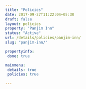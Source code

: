 ```yaml
---
title: "Policies"
date: 2017-09-27T11:22:04+05:30
draft: false
layout: policies
property: "Panjim Inn"
status: "Active"
url: /details/policies/panjim-inn/
slug: "panjim-inn/"

propertyinfo:
 done: true

mainmenu:
 details: true
 policies: true

---
```


